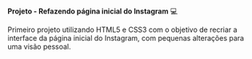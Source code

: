 **Projeto - Refazendo página inicial do Instagram**  :computer:

Primeiro projeto utilizando HTML5 e CSS3 com o objetivo de recriar a interface da página inicial do Instagram, com pequenas alterações para uma visão pessoal.



